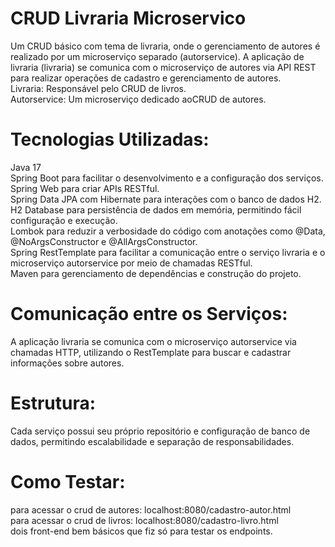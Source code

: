 # CRUD Livraria Microservico
 Um CRUD básico com tema de livraria, onde o gerenciamento de autores é realizado por um microserviço separado (autorservice). A aplicação de livraria (livraria) se comunica com o microserviço de autores via API REST para realizar operações de cadastro e gerenciamento de autores.  
Livraria: Responsável pelo CRUD de livros.  
Autorservice: Um microserviço dedicado aoCRUD de autores.  

# Tecnologias Utilizadas:
Java 17  
Spring Boot para facilitar o desenvolvimento e a configuração dos serviços.  
Spring Web para criar APIs RESTful.  
Spring Data JPA com Hibernate para interações com o banco de dados H2.  
H2 Database para persistência de dados em memória, permitindo fácil configuração e execução.  
Lombok para reduzir a verbosidade do código com anotações como @Data, @NoArgsConstructor e @AllArgsConstructor.  
Spring RestTemplate para facilitar a comunicação entre o serviço livraria e o microserviço autorservice por meio de chamadas RESTful.  
Maven para gerenciamento de dependências e construção do projeto.  

# Comunicação entre os Serviços:  
A aplicação livraria se comunica com o microserviço autorservice via chamadas HTTP, utilizando o RestTemplate para buscar e cadastrar informações sobre autores.  

# Estrutura:  
Cada serviço possui seu próprio repositório e configuração de banco de dados, permitindo escalabilidade e separação de responsabilidades.

# Como Testar:
para acessar o crud de autores: localhost:8080/cadastro-autor.html  
para acessar o crud de livros: localhost:8080/cadastro-livro.html  
dois front-end bem básicos que fiz só para testar os endpoints.  
